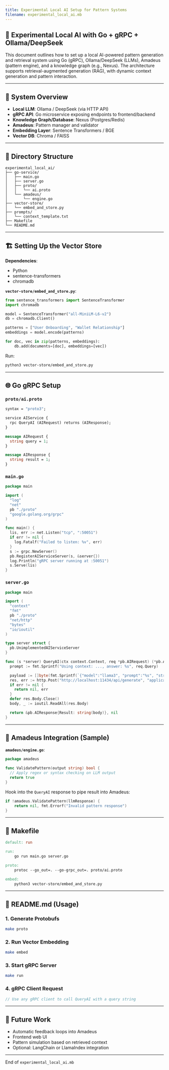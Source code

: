 ```yaml
---
title: Experimental Local AI Setup for Pattern Systems
filename: experimental_local_ai.mb
---
```


## 🧪 Experimental Local AI with Go + gRPC + Ollama/DeepSeek

This document outlines how to set up a local AI-powered pattern generation and retrieval system using Go (gRPC), Ollama/DeepSeek (LLMs), Amadeus (pattern engine), and a knowledge graph (e.g., Nexus). The architecture supports retrieval-augmented generation (RAG), with dynamic context generation and pattern interaction.

---

## 🔧 System Overview

- **Local LLM**: Ollama / DeepSeek (via HTTP API)
- **gRPC API**: Go microservice exposing endpoints to frontend/backend
- **Knowledge Graph/Database**: Nexus (Postgres/Redis)
- **Amadeus**: Pattern manager and validator
- **Embedding Layer**: Sentence Transformers / BGE
- **Vector DB**: Chroma / FAISS

---

## 📂 Directory Structure

```
experimental_local_ai/
├── go-service/
│   ├── main.go
│   ├── server.go
│   ├── proto/
│   │   └── ai.proto
│   └── amadeus/
│       └── engine.go
├── vector-store/
│   └── embed_and_store.py
├── prompts/
│   └── context_template.txt
├── Makefile
└── README.md
```

---

## 🏗️ Setting Up the Vector Store

**Dependencies**:
- Python
- sentence-transformers
- chromadb

**`vector-store/embed_and_store.py`**:
```python
from sentence_transformers import SentenceTransformer
import chromadb

model = SentenceTransformer("all-MiniLM-L6-v2")
db = chromadb.Client()

patterns = ["User Onboarding", "Wallet Relationship"]
embeddings = model.encode(patterns)

for doc, vec in zip(patterns, embeddings):
    db.add(documents=[doc], embeddings=[vec])
```

Run:
```bash
python3 vector-store/embed_and_store.py
```

---

## 🌐 Go gRPC Setup

### `proto/ai.proto`
```protobuf
syntax = "proto3";

service AIService {
  rpc QueryAI (AIRequest) returns (AIResponse);
}

message AIRequest {
  string query = 1;
}

message AIResponse {
  string result = 1;
}
```

### `main.go`
```go
package main

import (
  "log"
  "net"
  pb "./proto"
  "google.golang.org/grpc"
)

func main() {
  lis, err := net.Listen("tcp", ":50051")
  if err != nil {
    log.Fatalf("Failed to listen: %v", err)
  }
  s := grpc.NewServer()
  pb.RegisterAIServiceServer(s, &server{})
  log.Println("gRPC server running at :50051")
  s.Serve(lis)
}
```

### `server.go`
```go
package main

import (
  "context"
  "fmt"
  pb "./proto"
  "net/http"
  "bytes"
  "io/ioutil"
)

type server struct {
  pb.UnimplementedAIServiceServer
}

func (s *server) QueryAI(ctx context.Context, req *pb.AIRequest) (*pb.AIResponse, error) {
  prompt := fmt.Sprintf("Using context: ..., answer: %s", req.Query)

  payload := []byte(fmt.Sprintf(`{"model":"llama3", "prompt":"%s", "stream":false}`, prompt))
  res, err := http.Post("http://localhost:11434/api/generate", "application/json", bytes.NewBuffer(payload))
  if err != nil {
    return nil, err
  }
  defer res.Body.Close()
  body, _ := ioutil.ReadAll(res.Body)

  return &pb.AIResponse{Result: string(body)}, nil
}
```

---

## 🧪 Amadeus Integration (Sample)

**`amadeus/engine.go`**:
```go
package amadeus

func ValidatePattern(output string) bool {
  // Apply regex or syntax checking on LLM output
  return true
}
```

Hook into the `QueryAI` response to pipe result into Amadeus:
```go
if !amadeus.ValidatePattern(llmResponse) {
    return nil, fmt.Errorf("Invalid pattern response")
}
```

---

## 🧰 Makefile

```makefile
default: run

run:
	go run main.go server.go

proto:
	protoc --go_out=. --go-grpc_out=. proto/ai.proto

embed:
	python3 vector-store/embed_and_store.py
```

---

## 📄 README.md (Usage)

### 1. Generate Protobufs
```bash
make proto
```

### 2. Run Vector Embedding
```bash
make embed
```

### 3. Start gRPC Server
```bash
make run
```

### 4. gRPC Client Request
```go
// Use any gRPC client to call QueryAI with a query string
```

---

## 🚀 Future Work
- Automatic feedback loops into Amadeus
- Frontend web UI
- Pattern simulation based on retrieved context
- Optional: LangChain or LlamaIndex integration

---

End of `experimental_local_ai.mb`